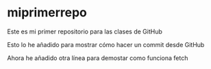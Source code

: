 # miprimerrepo
Este es mi primer repositorio para las clases de GitHub

Esto lo he añadido para mostrar cómo hacer un commit desde GitHub

Ahora he añadido otra línea para demostar como funciona fetch
